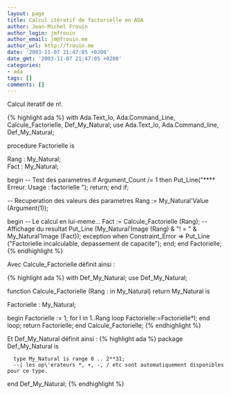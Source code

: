 ```yaml
---
layout: page
title: Calcul itératif de factorielle en ADA
author: Jean-Michel Frouin
author_login: jmfrouin
author_email: jm@frouin.me
author_url: http://frouin.me
date: '2003-11-07 21:47:05 +0200'
date_gmt: '2003-11-07 21:47:05 +0200'
categories:
- ada
tags: []
comments: []
---
```

<p>Calcul iteratif de n!.</p>

<!--more-->
{% highlight ada %}
with Ada.Text_Io, Ada.Command_Line, Calcule_Factorielle, Def_My_Natural;
use Ada.Text_Io, Ada.Command_line, Def_My_Natural;

procedure Factorielle is
   
   Rang : My_Natural;   
   Fact : My_Natural;

begin
   -- Test des parametres
   if Argument_Count /= 1 then
      Put_Line("**** Erreur. Usage : factorielle <rang> ");
      return;
   end if;

   -- Recuperation des valeurs des parametres
   Rang := My_Natural'Value (Argument(1));

   begin
      -- Le calcul en lui-meme...
      Fact := Calcule_Factorielle (Rang);
      -- Affichage du resultat
      Put_Line (My_Natural'Image (Rang) & "! = " & My_Natural'Image (Fact));
   exception
      when Constraint_Error =>
         Put_Line ("Factorielle incalculable, depassement de capacite");
   end;
end Factorielle;
{% endhighlight %}

Avec Calcule_Factorielle définit ainsi : 

{% highlight ada %}
with Def_My_Natural;
use Def_My_Natural;

function Calcule_Factorielle (Rang : in My_Natural) return My_Natural is

Factorielle : My_Natural;

begin
   Factorielle := 1;
   for I in 1..Rang loop
      Factorielle:=Factorielle*I;
   end loop;
   return Factorielle;
end Calcule_Factorielle;
{% endhighlight %}

Et Def_My_Natural définit ainsi : 
{% highlight ada %}
package Def_My_Natural is

      type My_Natural is range 0 .. 2**31;
      --| les op\'erateurs *, +, -, / etc sont automatiquement disponibles pour ce type.

end Def_My_Natural;
{% endhighlight %}
